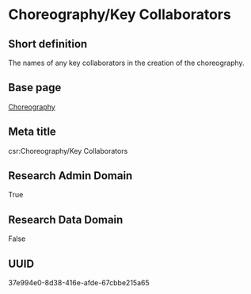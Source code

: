 # Choreography/Key Collaborators
## Short definition
The names of any key collaborators in the creation of the choreography.
## Base page
[Choreography](../Objects/Choreography.md)
## Meta title
csr:Choreography/Key Collaborators
## Research Admin Domain
True
## Research Data Domain
False
## UUID
37e994e0-8d38-416e-afde-67cbbe215a65
